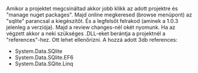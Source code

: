 Amikor a projektet megcsináltad akkor jobb klikk az adott projektre és "manage nuget packages". 
Majd online megkeresed (browse menüpont) az "sqlite" parancsal a kiegészítőt. És a legfelsőt felrakod (aminek a 1.0.3 jelenleg a verziója). Majd a review changes-nél okét nyomunk.
Ha az végzett akkor a neki szükséges .DLL-eket berántja a projektnél a "references"-hez. Ott lehet ellenőrizni. A hozzá adott 3db references:
  - System.Data.SQlite
  - System.Data.SQlite.EF6
  - System.Data.SQite.Linq

